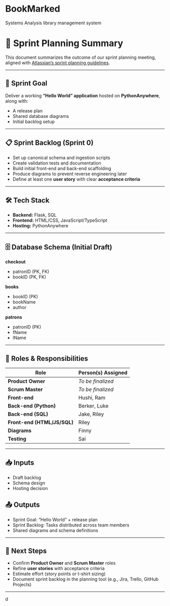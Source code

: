 # BookMarked
Systems Analysis library management system

# 📌 Sprint Planning Summary

This document summarizes the outcome of our sprint planning meeting, aligned with [Atlassian’s sprint planning guidelines](https://www.atlassian.com/agile/scrum/sprint-planning).

---

## 🎯 Sprint Goal
Deliver a working **“Hello World” application** hosted on **PythonAnywhere**, along with:
- A release plan  
- Shared database diagrams  
- Initial backlog setup  

---

## 📋 Sprint Backlog (Sprint 0)
- Set up canonical schema and ingestion scripts  
- Create validation tests and documentation  
- Build initial front-end and back-end scaffolding  
- Produce diagrams to prevent reverse engineering later  
- Define at least one **user story** with clear **acceptance criteria**  

---

## 🛠️ Tech Stack
- **Backend:** Flask, SQL  
- **Frontend:** HTML/CSS, JavaScript/TypeScript  
- **Hosting:** PythonAnywhere  

---

## 🗄️ Database Schema (Initial Draft)

**checkout**  
- patronID (PK, FK)  
- bookID (PK, FK)  

**books**  
- bookID (PK)  
- bookName  
- author  

**patrons**  
- patronID (PK)  
- fName  
- lName

---

## 👥 Roles & Responsibilities

| Role              | Person(s) Assigned |
|-------------------|--------------------|
| **Product Owner** | *To be finalized* |
| **Scrum Master**  | *To be finalized* |
| **Front-end**     | Hushi, Ram |
| **Back-end (Python)** | Berker, Luke |
| **Back-end (SQL)** | Jake, Riley |
| **Front-end (HTML/JS/SQL)** | Riley |
| **Diagrams**      | Finny |
| **Testing**       | Sai |

---

## 📥 Inputs
- Draft backlog  
- Schema design  
- Hosting decision  

## 📤 Outputs
- Sprint Goal: “Hello World” + release plan  
- Sprint Backlog: Tasks distributed across team members  
- Shared diagrams and schema definitions  

---

## 🚀 Next Steps
- Confirm **Product Owner** and **Scrum Master** roles  
- Refine **user stories** with acceptance criteria  
- Estimate effort (story points or t-shirt sizing)  
- Document sprint backlog in the planning tool (e.g., Jira, Trello, GitHub Projects)  

---
d